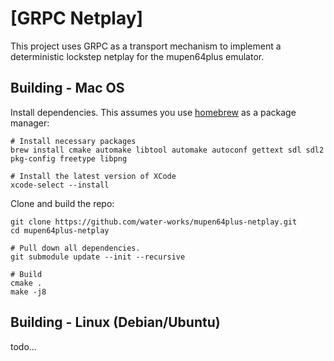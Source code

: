 [GRPC Netplay]
==============

This project uses GRPC as a transport mechanism to implement a deterministic 
lockstep netplay for the mupen64plus emulator.

Building - Mac OS
-----------------

Install dependencies. This assumes you use [homebrew](https://brew.sh/) as a
package manager:

    # Install necessary packages
    brew install cmake automake libtool automake autoconf gettext sdl sdl2 pkg-config freetype libpng

    # Install the latest version of XCode
    xcode-select --install

Clone and build the repo:

    git clone https://github.com/water-works/mupen64plus-netplay.git
    cd mupen64plus-netplay

    # Pull down all dependencies.
    git submodule update --init --recursive

    # Build
    cmake .
    make -j8

Building - Linux (Debian/Ubuntu)
--------------------------------

todo...
